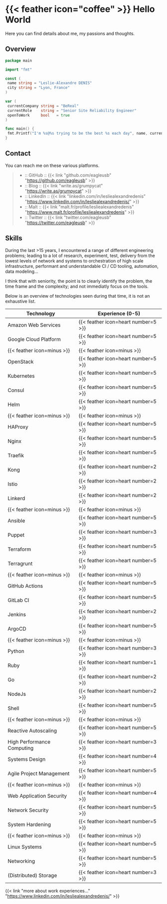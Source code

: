 # {{< feather icon="coffee" >}} Hello World

Here you can find details about me, my passions and thoughts.

## Overview

```go
package main

import "fmt"

const (
 name string = "Leslie-Alexandre DENIS"
 city string = "Lyon, France"
)

var (
 currentCompany string = "BeReal"
 currentRole    string = "Senior Site Reliability Engineer"
 openToWork     bool   = true
)

func main() {
 fmt.Printf("I'm %s@%s trying to be the best %s each day", name, currentCompany, currentRole)
}
```

## Contact

You can reach me on these various platforms.
<!-- markdownlint-disable MD034 -->
> - :: GitHub :: {{< link "github.com/eagleusb" "https://github.com/eagleusb" >}}
> - :: Blog :: {{< link "write.as/grumpycat" "https://write.as/grumpycat" >}}
> - :: LinkedIn :: {{< link "linkedin.com/in/lesliealexandredenis" "https://www.linkedin.com/in/lesliealexandredenis/" >}}
> - :: Malt :: {{< link "malt.fr/profile/lesliealexandredenis" "https://www.malt.fr/profile/lesliealexandredenis" >}}
> - :: Twitter :: {{< link "twitter.com/eagleusb" "https://twitter.com/eagleusb" >}}

## Skills

During the last >15 years, I encountered a range of different engineering problems;
leading to a lot of research, experiment, test, delivery from the lowest levels of network and systems
to orchestration of high scale infrastructure, performant and understandable CI / CD tooling, automation, data modeling...

I think that with seniority, the point is to clearly identify the problem, the time frame and the
complexity; and not immediatly focus on the tools.

Below is an overview of technologies seen during that time, it is not an exhaustive list.

| Technology                 | Experience (0-5)                    |
|----------------------------|-------------------------------------|
| Amazon Web Services        | {{< feather icon=heart number=5 >}} |
| Google Cloud Platform      | {{< feather icon=heart number=5 >}} |
| {{< feather icon=minus >}} | {{< feather icon=minus >}}          |
| OpenStack                  | {{< feather icon=heart number=5 >}} |
| Kubernetes                 | {{< feather icon=heart number=5 >}} |
| Consul                     | {{< feather icon=heart number=5 >}} |
| Helm                       | {{< feather icon=heart number=5 >}} |
| {{< feather icon=minus >}} | {{< feather icon=minus >}}          |
| HAProxy                    | {{< feather icon=heart number=5 >}} |
| Nginx                      | {{< feather icon=heart number=5 >}} |
| Traefik                    | {{< feather icon=heart number=5 >}} |
| Kong                       | {{< feather icon=heart number=2 >}} |
| Istio                      | {{< feather icon=heart number=2 >}} |
| Linkerd                    | {{< feather icon=heart number=2 >}} |
| {{< feather icon=minus >}} | {{< feather icon=minus >}}          |
| Ansible                    | {{< feather icon=heart number=5 >}} |
| Puppet                     | {{< feather icon=heart number=3 >}} |
| Terraform                  | {{< feather icon=heart number=5 >}} |
| Terragrunt                 | {{< feather icon=heart number=5 >}} |
| {{< feather icon=minus >}} | {{< feather icon=minus >}}          |
| GitHub Actions             | {{< feather icon=heart number=5 >}} |
| GitLab CI                  | {{< feather icon=heart number=5 >}} |
| Jenkins                    | {{< feather icon=heart number=2 >}} |
| ArgoCD                     | {{< feather icon=heart number=5 >}} |
| {{< feather icon=minus >}} | {{< feather icon=minus >}}          |
| Python                     | {{< feather icon=heart number=3 >}} |
| Ruby                       | {{< feather icon=heart number=1 >}} |
| Go                         | {{< feather icon=heart number=2 >}} |
| NodeJs                     | {{< feather icon=heart number=2 >}} |
| Shell                      | {{< feather icon=heart number=5 >}} |
| {{< feather icon=minus >}} | {{< feather icon=minus >}}          |
| Reactive Autoscaling       | {{< feather icon=heart number=5 >}} |
| High Performance Computing | {{< feather icon=heart number=3 >}} |
| Systems Design             | {{< feather icon=heart number=4 >}} |
| Agile Project Management   | {{< feather icon=heart number=5 >}} |
| {{< feather icon=minus >}} | {{< feather icon=minus >}}          |
| Web Application Security   | {{< feather icon=heart number=4 >}} |
| Network Security           | {{< feather icon=heart number=5 >}} |
| System Hardening           | {{< feather icon=heart number=5 >}} |
| {{< feather icon=minus >}} | {{< feather icon=minus >}}          |
| Linux Systems              | {{< feather icon=heart number=5 >}} |
| Networking                 | {{< feather icon=heart number=5 >}} |
| (Distributed) Storage      | {{< feather icon=heart number=3 >}} |

<!-- markdownlint-disable-next-line MD034 -->
{{< link "more about work experiences..." "https://www.linkedin.com/in/lesliealexandredenis/" >}}
